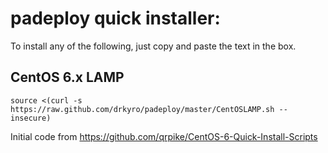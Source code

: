 padeploy quick installer:
==========================

To install any of the following, just copy and paste the text in the box.

CentOS 6.x LAMP
-----
    source <(curl -s https://raw.github.com/drkyro/padeploy/master/CentOSLAMP.sh --insecure)

Initial code from https://github.com/qrpike/CentOS-6-Quick-Install-Scripts